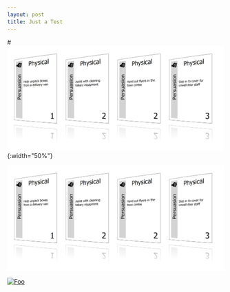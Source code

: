 ```yaml
---
layout: post
title: Just a Test
---
```


#![Showcase of v2 cards](/img/showcase.png){:width="50%"}

[![Showcase](/img/showcase.png)](/img/showcase.png)

[![Foo](http://www.google.com.au/images/nav_logo7.png)](http://google.com.au/)

